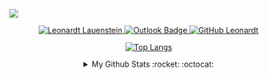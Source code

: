 <a href="https://leonardt-profile.netlify.app/">
  <img src="https://i.imgur.com/REAgn9o.jpg">
</a>
<p align="center">	
  <a href="https://www.linkedin.com/in/leonardtlauenstein/">
      <img alt="Leonardt Lauenstein" src="https://img.shields.io/badge/-LinkedIn-blue?style=flat-square&logo=Linkedin&logoColor=white" />
  </a>
  <a href="mailto:leonardt@outlook.com">
   <img src="https://camo.githubusercontent.com/b9cbb0fa6c31042495bcf7fb283d2bbdaaab3e26/68747470733a2f2f696d672e736869656c64732e696f2f62616467652f2d4f75746c6f6f6b2d3030373844343f7374796c653d666c61742d737175617265266c6f676f3d4d6963726f736f66742532304f75746c6f6f6b266c6f676f436f6c6f723d7768697465266c696e6b3d6d61696c746f3a6c656f6e61726474406f75746c6f6f6b2e636f6d" alt="Outlook Badge" data-canonical-src="https://img.shields.io/badge/-Outlook-0078D4?style=flat-square&amp;logo=Microsoft%20Outlook&amp;logoColor=white&amp;link=mailto:leonardt@outlook.com" style="max-width:100%;">
  </a>
  <a href="https://github.com/leovenom">
   <img src="https://camo.githubusercontent.com/f66b2dde2fa3fc83d83f750aede8003743ccf3a8/68747470733a2f2f696d672e736869656c64732e696f2f6769746875622f666f6c6c6f776572732f6c656f76656e6f6d3f6c6162656c3d666f6c6c6f77267374796c653d736f6369616c" alt="GitHub Leonardt" data-canonical-src="https://img.shields.io/github/followers/leovenom?label=follow&amp;style=social" style="max-width:100%;">
  </a>
</p>
<p align="center">
 <a href="https://github.com/leovenom/github-readme-stats">
  <img src="https://camo.githubusercontent.com/438d5ce7f448ba4a3bbe0e808cb7d1fbbccb4b7e/68747470733a2f2f6769746875622d726561646d652d73746174732e76657263656c2e6170702f6170692f746f702d6c616e67732f3f757365726e616d653d6c656f76656e6f6d266c61796f75743d636f6d70616374267468656d653d677261797768697465" alt="Top Langs" data-canonical-src="https://github-readme-stats.vercel.app/api/top-langs/?username=leovenom&amp;layout=compact&amp;theme=graywhite" style="max-width:100%;">
 </a>
</p>

<details>
 <summary align="center">My Github Stats :rocket: :octocat: </summary>
  <br>
  
 <p align="center">
   <img align="center" src="https://github-readme-stats.vercel.app/api?username=leovenom&show_icons=true" alt="Leonardt Lauenstein's Github Stats" alt="Leonardt Lauenstein's Github Status" />
 </p>
</details>

<p align="center">
 <a target="_blank" rel="noopener noreferrer" href="https://camo.githubusercontent.com/d65f84fc10c855ea93d97300b5e6cfe88abc38be/68747470733a2f2f6b6f6d617265762e636f6d2f67687076632f3f757365726e616d653d6c656f76656e6f6d266c6162656c3d566965777326636f6c6f723d626c7565267374796c653d706c6173746963"><img src="https://camo.githubusercontent.com/d65f84fc10c855ea93d97300b5e6cfe88abc38be/68747470733a2f2f6b6f6d617265762e636f6d2f67687076632f3f757365726e616d653d6c656f76656e6f6d266c6162656c3d566965777326636f6c6f723d626c7565267374796c653d706c6173746963" alt="" data-canonical-src="https://komarev.com/ghpvc/?username=leovenom&amp;label=Views&amp;color=blue&amp;style=plastic" style="max-width:100%;">
 </a>
</p>
